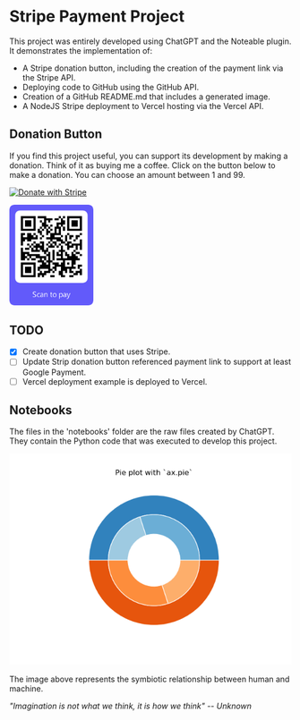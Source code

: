 
# Stripe Payment Project

This project was entirely developed using ChatGPT and the Noteable plugin. It demonstrates the implementation of:

- A Stripe donation button, including the creation of the payment link via the Stripe API.
- Deploying code to GitHub using the GitHub API.
- Creation of a GitHub README.md that includes a generated image.
- A NodeJS Stripe deployment to Vercel hosting via the Vercel API.

## Donation Button

If you find this project useful, you can support its development by making a donation. Think of it as buying me a coffee. Click on the button below to make a donation. You can choose an amount between 1 and 99.

[![Donate with Stripe](https://img.shields.io/badge/Donate%20with-Stripe-blue.svg)](https://buy.stripe.com/00g14peASeEd7xCcMM)

<img src="https://github.com/matthewhand/stripe-payment/raw/main/qr_00g14peASeEd7xCcMM.png" width="150" />

## TODO

- [x] Create donation button that uses Stripe.
- [ ] Update Strip donation button referenced payment link to support at least Google Payment.
- [ ] Vercel deployment example is deployed to Vercel.

## Notebooks

The files in the 'notebooks' folder are the raw files created by ChatGPT. They contain the Python code that was executed to develop this project.

![Human AI Conflict](https://github.com/matthewhand/stripe-payment/raw/main/human_ai_conflict.png)

The image above represents the symbiotic relationship between human and machine.

*"Imagination is not what we think, it is how we think" -- Unknown*
